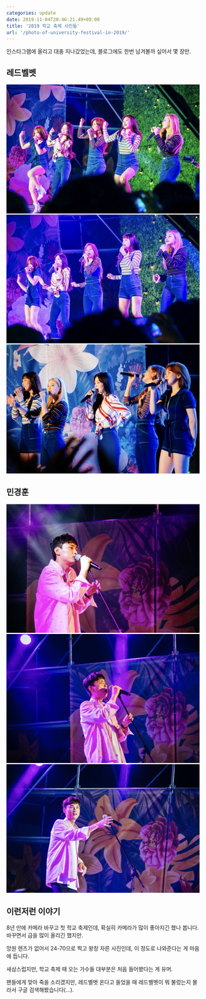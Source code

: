 ```yaml
---
categories: update
date: 2019-11-04T20:46:21.49+09:00
title: '2019 학교 축제 사진들'
url: '/photo-of-university-festival-in-2019/'
---
```


인스타그램에 올리고 대충 지나갔었는데, 블로그에도 한번 남겨볼까 싶어서 몇 장만.

## 레드벨벳
![레드벨벳](01.jpg)
![레드벨벳](02.jpg)
![레드벨벳](03.jpg)

## 민경훈
![민경훈](04.jpg)
![민경훈](05.jpg)
![민경훈](06.jpg)

## 이런저런 이야기
8년 만에 카메라 바꾸고 첫 학교 축제인데, 확실히 카메라가 많이 좋아지긴 했나 봅니다. 바꾸면서 급을 많이 올리긴 했지만.

망원 렌즈가 없어서 24-70으로 찍고 왕창 자른 사진인데, 이 정도로 나와준다는 게 마음에 듭니다.

새삼스럽지만, 학교 축제 때 오는 가수들 대부분은 처음 들어봤다는 게 유머.

팬들에게 맞아 죽을 소리겠지만, 레드벨벳 온다고 들었을 때 레드벨벳이 뭐 불렀는지 몰라서 구글 검색해봤습니다(...).
